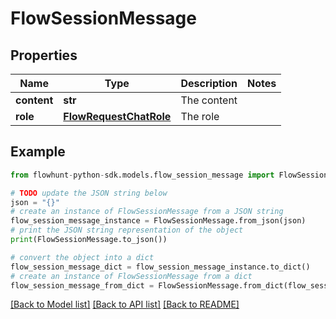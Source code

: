 # FlowSessionMessage


## Properties

Name | Type | Description | Notes
------------ | ------------- | ------------- | -------------
**content** | **str** | The content | 
**role** | [**FlowRequestChatRole**](FlowRequestChatRole.md) | The role | 

## Example

```python
from flowhunt-python-sdk.models.flow_session_message import FlowSessionMessage

# TODO update the JSON string below
json = "{}"
# create an instance of FlowSessionMessage from a JSON string
flow_session_message_instance = FlowSessionMessage.from_json(json)
# print the JSON string representation of the object
print(FlowSessionMessage.to_json())

# convert the object into a dict
flow_session_message_dict = flow_session_message_instance.to_dict()
# create an instance of FlowSessionMessage from a dict
flow_session_message_from_dict = FlowSessionMessage.from_dict(flow_session_message_dict)
```
[[Back to Model list]](../README.md#documentation-for-models) [[Back to API list]](../README.md#documentation-for-api-endpoints) [[Back to README]](../README.md)


